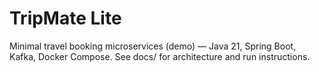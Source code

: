 # TripMate Lite
Minimal travel booking microservices (demo) — Java 21, Spring Boot, Kafka, Docker Compose.
See docs/ for architecture and run instructions.
